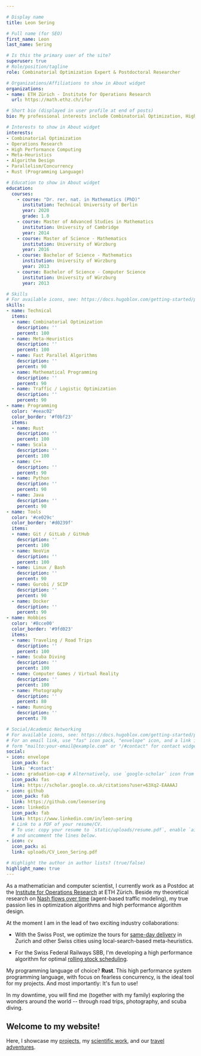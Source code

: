 ```yaml
---

# Display name
title: Leon Sering

# Full name (for SEO)
first_name: Leon
last_name: Sering

# Is this the primary user of the site?
superuser: true
# Role/position/tagline
role: Combinatorial Optimization Expert & Postdoctoral Researcher

# Organizations/Affiliations to show in About widget
organizations:
- name: ETH Zürich - Institute for Operations Research
  url: https://math.ethz.ch/ifor

# Short bio (displayed in user profile at end of posts)
bio: My professional interests include Combinatorial Optimization, High Performance Computing, Meta-Heuristics, and Rust.

# Interests to show in About widget
interests:
- Combinatorial Optimization
- Operations Research
- High Performance Computing
- Meta-Heuristics
- Algorithm Design
- Parallelism/Concurrency
- Rust (Programming Language)

# Education to show in About widget
education:
  courses:
    - course: "Dr. rer. nat. in Mathematics (PhD)"
      institution: Technical University of Berlin
      year: 2020
      grade: 1.0
    - course: Master of Advanced Studies in Mathematics
      institution: University of Cambridge
      year: 2014
    - course: Master of Science - Mathematics
      institution: University of Würzburg
      year: 2016
    - course: Bachelor of Science - Mathematics
      institution: University of Würzburg
      year: 2013
    - course: Bachelor of Science - Computer Science
      institution: University of Würzburg
      year: 2013

# Skills
# For available icons, see: https://docs.hugoblox.com/getting-started/page-builder/#icons
skills:
- name: Technical
  items:
  - name: Combinatorial Optimization
    description: ''
    percent: 100
  - name: Meta-Heuristics
    description: ''
    percent: 100
  - name: Fast Parallel Algorithms
    description: ''
    percent: 90
  - name: Mathematical Programming
    description: ''
    percent: 90
  - name: Traffic / Logistic Optimization
    description: ''
    percent: 90
- name: Programming
  color: '#eeac02'
  color_border: '#f0bf23'
  items:
  - name: Rust
    description: ''
    percent: 100
  - name: Scala
    description: ''
    percent: 100
  - name: C++
    description: ''
    percent: 90
  - name: Python
    description: ''
    percent: 90
  - name: Java
    description: ''
    percent: 90
- name: Tools
  color: '#ce029c'
  color_border: '#d0239f'
  items:
  - name: Git / GitLab / GitHub
    description: ''
    percent: 100
  - name: NeoVim
    description: ''
    percent: 100
  - name: Linux / Bash
    description: ''
    percent: 90
  - name: Gurobi / SCIP
    description: ''
    percent: 90
  - name: Docker
    description: ''
    percent: 90
- name: Hobbies
  color: '#8cce00'
  color_border: '#9fd023'
  items:
  - name: Traveling / Road Trips
    description: ''
    percent: 100
  - name: Scuba Diving
    description: ''
    percent: 100
  - name: Computer Games / Virtual Reality
    description: ''
    percent: 100
  - name: Photography
    description: ''
    percent: 80
  - name: Running
    description: ''
    percent: 70

# Social/Academic Networking
# For available icons, see: https://docs.hugoblox.com/getting-started/page-builder/#icons
# For an email link, use "fas" icon pack, "envelope" icon, and a link in the
# form "mailto:your-email@example.com" or "/#contact" for contact widget.
social:
- icon: envelope
  icon_pack: fas
  link: '#contact'
- icon: graduation-cap # Alternatively, use `google-scholar` icon from `ai` icon pack
  icon_pack: fas
  link: https://scholar.google.co.uk/citations?user=63Xq2-EAAAAJ
- icon: github
  icon_pack: fab
  link: https://github.com/leonsering
- icon: linkedin
  icon_pack: fab
  link: https://www.linkedin.com/in/leon-sering
  # Link to a PDF of your resume/CV.
  # To use: copy your resume to `static/uploads/resume.pdf`, enable `ai` icons in `params.yaml`,
  # and uncomment the lines below.
- icon: cv
  icon_pack: ai
  link: uploads/CV_Leon_Sering.pdf

# Highlight the author in author lists? (true/false)
highlight_name: true
---
```

As a mathematician and computer scientist, I currently work as a Postdoc at the [Institute for Operations Research](https://math.ethz.ch/ifor) at ETH Zürich.
Beside my theoretical research on [Nash flows over time](publication/sering-2020-diss) (agent-based traffic modeling), my true passion lies in optimization algorithms and high performance algorithm design.

At the moment I am in the lead of two exciting industry collaborations:

- With the Swiss Post, we optimize the tours for [same-day delivery](project/vehicle_routing) in Zurich and other Swiss cities using local-search-based meta-heuristics.

- For the Swiss Federal Railways SBB, I'm developing a high performance algorithm for optimal [rolling stock scheduling](project/rolling_stock_scheduling).

My programming language of choice? **Rust**.
This high performance system programming language, with focus on fearless concurrency, is the ideal tool for my projects.
And most importantly: It's fun to use!

In my downtime, you will find me (together with my family) exploring the wonders around the world -- through road trips, photography, and scuba diving.

## Welcome to my website!
Here, I showcase my [projects](#projects), my [scientific work](#publications), and our [travel adventures](#traveling).
